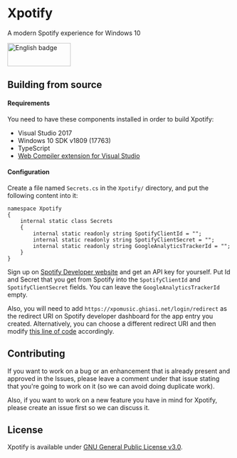 # Xpotify
A modern Spotify experience for Windows 10

<a href='//www.microsoft.com/store/apps/9N1N68MC7FXR?cid=storebadge&ocid=badge'><img src='https://assets.windowsphone.com/85864462-9c82-451e-9355-a3d5f874397a/English_get-it-from-MS_InvariantCulture_Default.png' alt='English badge' width="142" height="52"/></a>

## Building from source

#### Requirements

You need to have these components installed in order to build Xpotify:

* Visual Studio 2017
* Windows 10 SDK v1809 (17763)
* TypeScript
* [Web Compiler extension for Visual Studio](https://marketplace.visualstudio.com/items?itemName=MadsKristensen.WebCompiler)

#### Configuration

Create a file named `Secrets.cs` in the `Xpotify/` directory, and put the following content into it:

    namespace Xpotify
    {
        internal static class Secrets
        {
            internal static readonly string SpotifyClientId = "";
            internal static readonly string SpotifyClientSecret = "";
            internal static readonly string GoogleAnalyticsTrackerId = "";
        }
    }

Sign up on [Spotify Developer website](https://developer.spotify.com/) and get an API key for yourself. Put Id and Secret that you get from Spotify into the `SpotifyClientId` and `SpotifyClientSecret` fields. You can leave the `GoogleAnalyticsTrackerId` empty.

Also, you will need to add `https://xpomusic.ghiasi.net/login/redirect` as the redirect URI on Spotify developer dashboard for the app entry you created. Alternatively, you can choose a different redirect URI and then modify [this line of code](https://github.com/MahdiGhiasi/Xpotify/blob/7e003b9879104a5b8b771f48475feca92155de8a/Xpotify/SpotifyApi/Authorization.cs#L18) accordingly.

## Contributing

If you want to work on a bug or an enhancement that is already present and approved in the Issues, please leave a comment under that issue stating that you're going to work on it (so we can avoid doing duplicate work).

Also, if you want to work on a new feature you have in mind for Xpotify, please create an issue first so we can discuss it.

## License

Xpotify is available under [GNU General Public License v3.0](https://github.com/MahdiGhiasi/Xpotify/blob/master/LICENSE.md).
